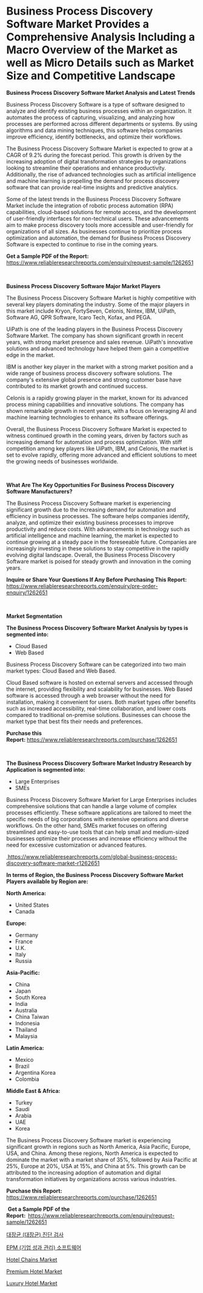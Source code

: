 <p><h1>Business Process Discovery Software Market Provides a Comprehensive Analysis Including a Macro Overview of the Market as well as Micro Details such as Market Size and Competitive Landscape</h1></p><p><strong>Business Process Discovery Software Market Analysis and Latest Trends</strong></p>
<p><p>Business Process Discovery Software is a type of software designed to analyze and identify existing business processes within an organization. It automates the process of capturing, visualizing, and analyzing how processes are performed across different departments or systems. By using algorithms and data mining techniques, this software helps companies improve efficiency, identify bottlenecks, and optimize their workflows.</p><p>The Business Process Discovery Software Market is expected to grow at a CAGR of 9.2% during the forecast period. This growth is driven by the increasing adoption of digital transformation strategies by organizations looking to streamline their operations and enhance productivity. Additionally, the rise of advanced technologies such as artificial intelligence and machine learning is propelling the demand for process discovery software that can provide real-time insights and predictive analytics.</p><p>Some of the latest trends in the Business Process Discovery Software Market include the integration of robotic process automation (RPA) capabilities, cloud-based solutions for remote access, and the development of user-friendly interfaces for non-technical users. These advancements aim to make process discovery tools more accessible and user-friendly for organizations of all sizes. As businesses continue to prioritize process optimization and automation, the demand for Business Process Discovery Software is expected to continue to rise in the coming years.</p></p>
<p><strong>Get a Sample PDF of the Report:&nbsp;</strong> <a href="https://www.reliableresearchreports.com/enquiry/request-sample/1262651">https://www.reliableresearchreports.com/enquiry/request-sample/1262651</a></p>
<p>&nbsp;</p>
<p><strong>Business Process Discovery Software Major Market Players</strong></p>
<p><p>The Business Process Discovery Software Market is highly competitive with several key players dominating the industry. Some of the major players in this market include Kryon, FortySeven, Celonis, Nintex, IBM, UiPath, Software AG, QPR Software, Icaro Tech, Kofax, and PEGA.</p><p>UiPath is one of the leading players in the Business Process Discovery Software Market. The company has shown significant growth in recent years, with strong market presence and sales revenue. UiPath's innovative solutions and advanced technology have helped them gain a competitive edge in the market.</p><p>IBM is another key player in the market with a strong market position and a wide range of business process discovery software solutions. The company's extensive global presence and strong customer base have contributed to its market growth and continued success.</p><p>Celonis is a rapidly growing player in the market, known for its advanced process mining capabilities and innovative solutions. The company has shown remarkable growth in recent years, with a focus on leveraging AI and machine learning technologies to enhance its software offerings.</p><p>Overall, the Business Process Discovery Software Market is expected to witness continued growth in the coming years, driven by factors such as increasing demand for automation and process optimization. With stiff competition among key players like UiPath, IBM, and Celonis, the market is set to evolve rapidly, offering more advanced and efficient solutions to meet the growing needs of businesses worldwide.</p></p>
<p>&nbsp;</p>
<p><strong>What Are The Key Opportunities For Business Process Discovery Software Manufacturers?</strong></p>
<p><p>The Business Process Discovery Software market is experiencing significant growth due to the increasing demand for automation and efficiency in business processes. The software helps companies identify, analyze, and optimize their existing business processes to improve productivity and reduce costs. With advancements in technology such as artificial intelligence and machine learning, the market is expected to continue growing at a steady pace in the foreseeable future. Companies are increasingly investing in these solutions to stay competitive in the rapidly evolving digital landscape. Overall, the Business Process Discovery Software market is poised for steady growth and innovation in the coming years.</p></p>
<p><strong>Inquire or Share Your Questions If Any Before Purchasing This Report:</strong> <a href="https://www.reliableresearchreports.com/enquiry/pre-order-enquiry/1262651">https://www.reliableresearchreports.com/enquiry/pre-order-enquiry/1262651</a></p>
<p>&nbsp;</p>
<p><strong>Market Segmentation</strong></p>
<p><strong>The Business Process Discovery Software Market Analysis by types is segmented into:</strong></p>
<p><ul><li>Cloud Based</li><li>Web Based</li></ul></p>
<p><p>Business Process Discovery Software can be categorized into two main market types: Cloud Based and Web Based. </p><p>Cloud Based software is hosted on external servers and accessed through the internet, providing flexibility and scalability for businesses. Web Based software is accessed through a web browser without the need for installation, making it convenient for users. Both market types offer benefits such as increased accessibility, real-time collaboration, and lower costs compared to traditional on-premise solutions. Businesses can choose the market type that best fits their needs and preferences.</p></p>
<p><strong>Purchase this Report:&nbsp;</strong><a href="https://www.reliableresearchreports.com/purchase/1262651">https://www.reliableresearchreports.com/purchase/1262651</a></p>
<p>&nbsp;</p>
<p><strong>The Business Process Discovery Software Market Industry Research by Application is segmented into:</strong></p>
<p><ul><li>Large Enterprises</li><li>SMEs</li></ul></p>
<p><p>Business Process Discovery Software Market for Large Enterprises includes comprehensive solutions that can handle a large volume of complex processes efficiently. These software applications are tailored to meet the specific needs of big corporations with extensive operations and diverse workflows. On the other hand, SMEs market focuses on offering streamlined and easy-to-use tools that can help small and medium-sized businesses optimize their processes and increase efficiency without the need for excessive customization or advanced features.</p></p>
<p><a href="https://www.reliableresearchreports.com/global-business-process-discovery-software-market-r1262651">&nbsp;https://www.reliableresearchreports.com/global-business-process-discovery-software-market-r1262651</a></p>
<p><strong>In terms of Region, the Business Process Discovery Software Market Players available by Region are:</strong></p>
<p>
    <p> <strong> North America: </strong>
        <ul>
            <li>United States</li>
            <li>Canada</li>
        </ul>
        </p> 
    <p> <strong> Europe: </strong>
        <ul>
            <li>Germany</li>
            <li>France</li>
            <li>U.K.</li>
            <li>Italy</li>
            <li>Russia</li>
        </ul>
        </p> 
    <p> <strong> Asia-Pacific: </strong>
        <ul>
            <li>China</li>
            <li>Japan</li>
            <li>South Korea</li>
            <li>India</li>
            <li>Australia</li>
            <li>China Taiwan</li>
            <li>Indonesia</li>
            <li>Thailand</li>
            <li>Malaysia</li>
        </ul>
        </p> 
    <p> <strong> Latin America: </strong>
        <ul>
            <li>Mexico</li>
            <li>Brazil</li>
            <li>Argentina Korea</li>
            <li>Colombia</li>
        </ul>
        </p> 
    <p> <strong> Middle East & Africa: </strong>
        <ul>
            <li>Turkey</li>
            <li>Saudi</li>
            <li>Arabia</li>
            <li>UAE</li>
            <li>Korea</li>
        </ul>
    </p>
    </p>
<p><p>The Business Process Discovery Software market is experiencing significant growth in regions such as North America, Asia Pacific, Europe, USA, and China. Among these regions, North America is expected to dominate the market with a market share of 35%, followed by Asia Pacific at 25%, Europe at 20%, USA at 15%, and China at 5%. This growth can be attributed to the increasing adoption of automation and digital transformation initiatives by organizations across various industries.</p></p>
<p><strong>Purchase this Report: </strong><a href="https://www.reliableresearchreports.com/purchase/1262651">https://www.reliableresearchreports.com/purchase/1262651</a></p>
<p>&nbsp;<strong>Get a Sample PDF of the Report:&nbsp;&nbsp;</strong><a href="https://www.reliableresearchreports.com/enquiry/request-sample/1262651">https://www.reliableresearchreports.com/enquiry/request-sample/1262651</a></p>
<p><strong></strong></p>
<p><p><a href="https://github.com/hook46569/Market-Research-Report-List-3/blob/main/121336786094.md">대장균 (대장균) 진단 검사</a></p><p><a href="https://github.com/JeromeRtyau89966/Market-Research-Report-List-3/blob/main/688909686093.md">EPM (기업 성과 관리) 소프트웨어</a></p><p><a href="https://github.com/Christopherorp895/Market-Research-Report-List-1/blob/main/hotel-chains-market.md">Hotel Chains Market</a></p><p><a href="https://github.com/amayrani15moore/Market-Research-Report-List-1/blob/main/premium-hotel-market.md">Premium Hotel Market</a></p><p><a href="https://github.com/ChiragRp1/Market-Research-Report-List-6/blob/main/luxury-hotel-market.md">Luxury Hotel Market</a></p></p>